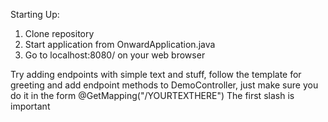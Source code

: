 Starting Up:

1. Clone repository
2. Start application from OnwardApplication.java
3. Go to localhost:8080/ on your web browser

Try adding endpoints with simple text and stuff, 
follow the template for greeting and add endpoint methods to DemoController,
just make sure you do it in the form @GetMapping("/YOURTEXTHERE")
The first slash is important
